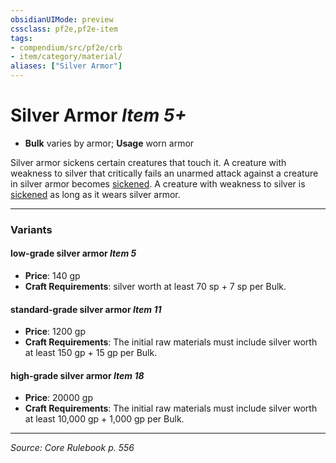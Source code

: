 ```yaml
---
obsidianUIMode: preview
cssclass: pf2e,pf2e-item
tags:
- compendium/src/pf2e/crb
- item/category/material/
aliases: ["Silver Armor"]
---
```

# Silver Armor *Item 5+*  

- **Bulk** varies by armor; **Usage** worn armor

Silver armor sickens certain creatures that touch it. A creature with weakness to silver that critically fails an unarmed attack against a creature in silver armor becomes [sickened](conditions.md#Sickened). A creature with weakness to silver is [sickened](conditions.md#Sickened) as long as it wears silver armor.

---

### Variants

#### low-grade silver armor *Item 5*

- **Price**: 140 gp
- **Craft Requirements**: silver worth at least 70 sp + 7 sp per Bulk.

#### standard-grade silver armor *Item 11*

- **Price**: 1200 gp
- **Craft Requirements**: The initial raw materials must include silver worth at least 150 gp + 15 gp per Bulk.

#### high-grade silver armor *Item 18*

- **Price**: 20000 gp
- **Craft Requirements**: The initial raw materials must include silver worth at least 10,000 gp + 1,000 gp per Bulk.

---
*Source: Core Rulebook p. 556*